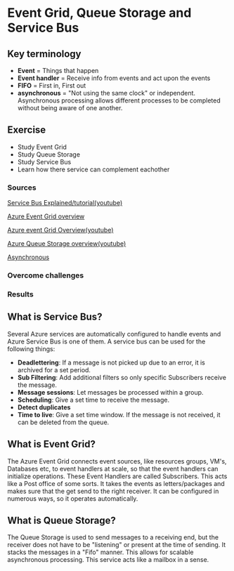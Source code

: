 # Event Grid, Queue Storage and Service Bus

## Key terminology
- **Event** = Things that happen
- **Event handler** = Receive info from events and act upon the events
- **FIFO** = First in, First out
- **asynchronous** = "Not using the same clock" or independent. Asynchronous processing allows different processes to be completed without being aware of one another.

## Exercise
- Study Event Grid
- Study Queue Storage
- Study Service Bus
- Learn how there service can complement eachother

### Sources
[Service Bus Explained/tutorial(youtube)](https://www.youtube.com/watch?v=kfjUSibSico)

[Azure Event Grid overview](https://docs.microsoft.com/en-us/azure/event-grid/overview)

[Azure event Grid Overview(youtube)](https://www.youtube.com/watch?v=g0jH8MEjpRM)

[Azure Queue Storage overview(youtube)](https://www.youtube.com/watch?v=_Qlkvd4ZQuo)

[Asynchronous](https://stackoverflow.com/questions/748175/asynchronous-vs-synchronous-execution-what-is-the-main-difference#:~:text=%22Asynchronous%22%20means%20%22not%20using,instructions%20relationship%20to%20the%20clock.)

### Overcome challenges

### Results

## What is Service Bus?
Several Azure services are automatically configured to handle events and Azure Service Bus is one of them. A service bus can be used for the following things:
- **Deadlettering**: If a message is not picked up due to an error, it is archived for a set period.
- **Sub Filtering**: Add additional filters so only specific Subscribers receive the message.
- **Message sessions**: Let messages be processed within a group.
- **Scheduling**: Give a set time to receive the message.
- **Detect duplicates**
- **Time to live**: Give a set time window. If the message is not received, it can be deleted from the queue.

## What is Event Grid?
The Azure Event Grid connects event sources, like resources groups, VM's, Databases etc, to event handlers at scale, so that the event handlers can initialize operations. These Event Handlers are called Subscribers. This acts like a Post office of some sorts. It takes the events as letters/packages and makes sure that the get send to the right receiver. It can be configured in numerous ways, so it operates automatically.

## What is Queue Storage?
The Queue Storage is used to send messages to a receiving end, but the receiver does not have to be "listening" or present at the time of sending. It stacks the messages in a "Fifo" manner. This allows for scalable asynchronous processing. This service acts like a mailbox in a sense.
